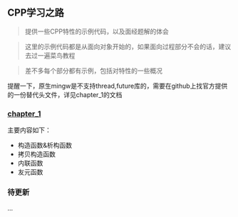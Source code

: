 ## CPP学习之路

> 提供一些CPP特性的示例代码，以及面经题解的体会

> 这里的示例代码都是从面向对象开始的，如果面向过程部分不会的话，建议去过一遍菜鸟教程

> 差不多每个部分都有示例，包括对特性的一些概况

提醒一下，原生mingw是不支持thread,future库的，需要在github上找官方提供的一份替代头文件，详见chapter_1的文档

### [chapter_1](./chapter_1/CPP_learning_notes.md)

主要内容如下：
- 构造函数&析构函数
- 拷贝构造函数
- 内联函数
- 友元函数

### 待更新
...
